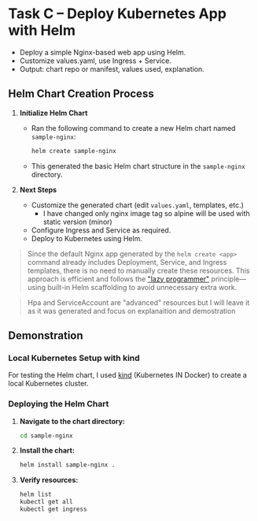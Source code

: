 # Task C – Deploy Kubernetes App with Helm

- Deploy a simple Nginx-based web app using Helm.
- Customize values.yaml, use Ingress + Service.
- Output: chart repo or manifest, values used, explanation.

## Helm Chart Creation Process

1. **Initialize Helm Chart**
	- Ran the following command to create a new Helm chart named `sample-nginx`:
	  ```bash
	  helm create sample-nginx
	  ```
	- This generated the basic Helm chart structure in the `sample-nginx` directory.

2. **Next Steps**
	- Customize the generated chart (edit `values.yaml`, templates, etc.)
        - I have changed only nginx image tag so alpine will be used with static version (minor)
	- Configure Ingress and Service as required.
	- Deploy to Kubernetes using Helm.

> Since the default Nginx app generated by the `helm create <app>` command already includes Deployment, Service, and Ingress templates, there is no need to manually create these resources. This approach is efficient and follows the ["lazy programmer"](https://en.wikipedia.org/wiki/Lazy_evaluation) principle—using built-in Helm scaffolding to avoid unnecessary extra work.

> Hpa and ServiceAccount are "advanced" resources 
> but I will leave it as it was generated and focus on explanaition and demostration

## Demonstration

### Local Kubernetes Setup with kind

For testing the Helm chart, I used [kind](https://kind.sigs.k8s.io/) (Kubernetes IN Docker) to create a local Kubernetes cluster.

### Deploying the Helm Chart

1. **Navigate to the chart directory:**
    ```bash
    cd sample-nginx
    ```

2. **Install the chart:**
    ```bash
    helm install sample-nginx . 
    ```

3. **Verify resources:**
    ```bash
    helm list
    kubectl get all
    kubectl get ingress
    ```
